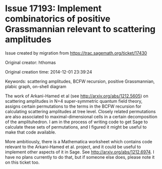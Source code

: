 # Issue 17193: Implement combinatorics of positive Grassmannian relevant to scattering amplitudes

Issue created by migration from https://trac.sagemath.org/ticket/17430

Original creator: hthomas

Original creation time: 2014-12-01 23:39:24

Keywords: scattering amplitudes, BCFW recursion, positive Grassmannian, plabic graph, on-shell diagram

The work of Arkani-Hamed et al (see http://arxiv.org/abs/1212.5605) on scattering amplitudes in N=4 super-symmetric quantum field theory, assigns certain permutations to the terms in the BCFW recursion for calculating scattering amplitudes at tree level.  Closely related permutations are also associated to maximal-dimensional cells in a certain decomposition of the amplituhedron.  I am in the process of writing code to get Sage to calculate these sets of permutations, and I figured it might be useful to make that code available.

More ambitiously, there is a Mathematica worksheet which contains code relevant to the Arkani-Hamed et al. project, and it could be useful to implement other aspects of it in Sage.  See http://arxiv.org/abs/1212.6974.  I have no plans currently to do that, but if someone else does, please note it on this ticket too.  
